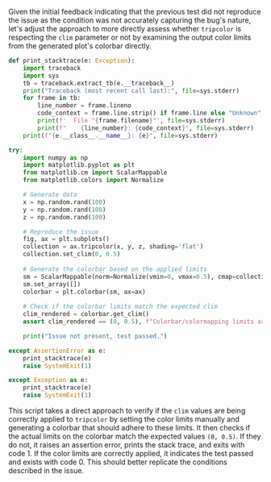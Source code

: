 Given the initial feedback indicating that the previous test did not reproduce the issue as the condition was not accurately capturing the bug's nature, let's adjust the approach to more directly assess whether `tripcolor` is respecting the `clim` parameter or not by examining the output color limits from the generated plot's colorbar directly. 

```python
def print_stacktrace(e: Exception):
    import traceback
    import sys
    tb = traceback.extract_tb(e.__traceback__)
    print("Traceback (most recent call last):", file=sys.stderr)
    for frame in tb:
        line_number = frame.lineno
        code_context = frame.line.strip() if frame.line else "Unknown"
        print(f'  File "{frame.filename}"', file=sys.stderr)
        print(f"    {line_number}: {code_context}", file=sys.stderr)
    print(f"{e.__class__.__name__}: {e}", file=sys.stderr)

try:
    import numpy as np
    import matplotlib.pyplot as plt
    from matplotlib.cm import ScalarMappable
    from matplotlib.colors import Normalize

    # Generate data
    x = np.random.rand(100)
    y = np.random.rand(100)
    z = np.random.rand(100)

    # Reproduce the issue
    fig, ax = plt.subplots()
    collection = ax.tripcolor(x, y, z, shading='flat')
    collection.set_clim(0, 0.5)
    
    # Generate the colorbar based on the applied limits
    sm = ScalarMappable(norm=Normalize(vmin=0, vmax=0.5), cmap=collection.cmap)
    sm.set_array([])
    colorbar = plt.colorbar(sm, ax=ax)
    
    # Check if the colorbar limits match the expected clim
    clim_rendered = colorbar.get_clim()
    assert clim_rendered == (0, 0.5), f"Colorbar/colormapping limits are {clim_rendered}, expected (0, 0.5)"

    print("Issue not present, test passed.")

except AssertionError as e:
    print_stacktrace(e)
    raise SystemExit(1)

except Exception as e:
    print_stacktrace(e)
    raise SystemExit(1)
```

This script takes a direct approach to verify if the `clim` values are being correctly applied to `tripcolor` by setting the color limits manually and generating a colorbar that should adhere to these limits. It then checks if the actual limits on the colorbar match the expected values `(0, 0.5)`. If they do not, it raises an assertion error, prints the stack trace, and exits with code 1. If the color limits are correctly applied, it indicates the test passed and exists with code 0. This should better replicate the conditions described in the issue.